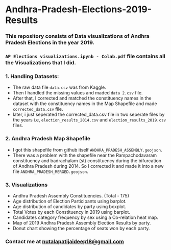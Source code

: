 # Andhra-Pradesh-Elections-2019-Results
### This repository consists of Data visualizations of Andhra Pradesh Elections in the year 2019.
### `AP Elections visualizations.ipynb - Colab.pdf` file contains all the Visualizations that I did.
### 1. Handling Datasets:
- The raw data file `data.csv` was from Kaggle.
- Then I handled the missing values and maded `data 2.csv` file.
- After that, I corrected and matched the constituency names in the dataset with the constituency names in the Map Shapefile and made `corrected_data.csv` file.
- later, i just seperated the corrected_data.csv file in two seperate files by the years i.e, `election_results_2014.csv` and `election_results_2019.csv` files.

### 2. Andhra Pradesh Map Shapefile
- I got this shapefile from github itself `ANDHRA_PRADESH_ASSEMBLY.geojson`.
- There was a problem with the shapefile near the Rampachodavaram constituency and badrachalam (st) constituency during the bifurcation of Andhra Pradesh during 2014. So I corrected it and made it into a new file `ANDHRA_PRADESH_MERGED.geojson`.

### 3. Visualizations
- Andhra Pradesh Assembly Constituencies. (Total - 175)
- Age distribution of Election Participants using barplot.
- Age distribution of candidates by party using boxplot.
- Total Votes by each Constituency in 2019 using barplot.
- Candidates category frequency by sex using a Co-relation heat map.
- Map of 2019 Andhra Pradesh Assembly Election Results by party.
- Donut chart showing the percentage of seats won by each party.



### Contact me at nutalapatijaideep18@gmail.com 



